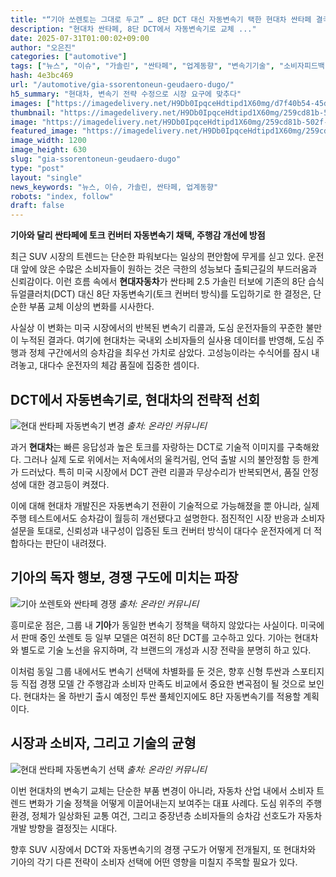 ```yaml
---
title: "“기아 쏘렌토는 그대로 두고” … 8단 DCT 대신 자동변속기 택한 현대차 싼타페 결국 결단 내렸다"
description: "현대차 싼타페, 8단 DCT에서 자동변속기로 교체 ..."
date: 2025-07-31T01:00:02+09:00
author: "오은진"
categories: ["automotive"]
tags: ["뉴스", "이슈", "가솔린", "싼타페", "업계동향", "변속기기술", "소비자피드백"]
hash: 4e3bc469
url: "/automotive/gia-ssorentoneun-geudaero-dugo/"
h5_summary: "현대차, 변속기 전략 수정으로 시장 요구에 맞추다"
images: ["https://imagedelivery.net/H9Db0IpqceHdtipd1X60mg/d7f40b54-45d1-4bac-6bec-4df2f53b2700/public", "https://imagedelivery.net/H9Db0IpqceHdtipd1X60mg/965c40ce-f7f7-45a0-ea6b-0833cc59d800/public", "https://imagedelivery.net/H9Db0IpqceHdtipd1X60mg/4b05f442-46eb-470c-a9f9-3e7e20775700/public", "https://imagedelivery.net/H9Db0IpqceHdtipd1X60mg/259cd81b-502f-4a9d-42b9-b6abea927a00/public"]
thumbnail: "https://imagedelivery.net/H9Db0IpqceHdtipd1X60mg/259cd81b-502f-4a9d-42b9-b6abea927a00/public"
image: "https://imagedelivery.net/H9Db0IpqceHdtipd1X60mg/259cd81b-502f-4a9d-42b9-b6abea927a00/public"
featured_image: "https://imagedelivery.net/H9Db0IpqceHdtipd1X60mg/259cd81b-502f-4a9d-42b9-b6abea927a00/public"
image_width: 1200
image_height: 630
slug: "gia-ssorentoneun-geudaero-dugo"
type: "post"
layout: "single"
news_keywords: "뉴스, 이슈, 가솔린, 싼타페, 업계동향"
robots: "index, follow"
draft: false
---
```


**기아와 달리 싼타페에 토크 컨버터 자동변속기 채택, 주행감 개선에 방점**

최근 SUV 시장의 트렌드는 단순한 파워보다는 일상의 편안함에 무게를 싣고 있다. 운전대 앞에 앉은 수많은 소비자들이 원하는 것은 극한의 성능보다 출퇴근길의 부드러움과 신뢰감이다. 이런 흐름 속에서 **현대자동차**가 싼타페 2.5 가솔린 터보에 기존의 8단 습식 듀얼클러치(DCT) 대신 8단 자동변속기(토크 컨버터 방식)를 도입하기로 한 결정은, 단순한 부품 교체 이상의 변화를 시사한다.

사실상 이 변화는 미국 시장에서의 반복된 변속기 리콜과, 도심 운전자들의 꾸준한 불만이 누적된 결과다. 여기에 현대차는 국내외 소비자들의 실사용 데이터를 반영해, 도심 주행과 정체 구간에서의 승차감을 최우선 가치로 삼았다. 고성능이라는 수식어를 잠시 내려놓고, 대다수 운전자의 체감 품질에 집중한 셈이다.

## DCT에서 자동변속기로, 현대차의 전략적 선회

![현대 싼타페 자동변속기 변경](https://imagedelivery.net/H9Db0IpqceHdtipd1X60mg/d7f40b54-45d1-4bac-6bec-4df2f53b2700/public)
*출처: 온라인 커뮤니티*


과거 **현대차**는 빠른 응답성과 높은 토크를 자랑하는 DCT로 기술적 이미지를 구축해왔다. 그러나 실제 도로 위에서는 저속에서의 울컥거림, 언덕 출발 시의 불안정함 등 한계가 드러났다. 특히 미국 시장에서 DCT 관련 리콜과 무상수리가 반복되면서, 품질 안정성에 대한 경고등이 켜졌다.

이에 대해 현대차 개발진은 자동변속기 전환이 기술적으로 가능해졌을 뿐 아니라, 실제 주행 테스트에서도 승차감이 월등히 개선됐다고 설명한다. 점진적인 시장 반응과 소비자 설문을 토대로, 신뢰성과 내구성이 입증된 토크 컨버터 방식이 대다수 운전자에게 더 적합하다는 판단이 내려졌다.

## 기아의 독자 행보, 경쟁 구도에 미치는 파장

![기아 쏘렌토와 싼타페 경쟁](https://imagedelivery.net/H9Db0IpqceHdtipd1X60mg/965c40ce-f7f7-45a0-ea6b-0833cc59d800/public)
*출처: 온라인 커뮤니티*


흥미로운 점은, 그룹 내 **기아**가 동일한 변속기 정책을 택하지 않았다는 사실이다. 미국에서 판매 중인 쏘렌토 등 일부 모델은 여전히 8단 DCT를 고수하고 있다. 기아는 현대차와 별도로 기술 노선을 유지하며, 각 브랜드의 개성과 시장 전략을 분명히 하고 있다.

이처럼 동일 그룹 내에서도 변속기 선택에 차별화를 둔 것은, 향후 신형 투싼과 스포티지 등 직접 경쟁 모델 간 주행감과 소비자 만족도 비교에서 중요한 변곡점이 될 것으로 보인다. 현대차는 올 하반기 출시 예정인 투싼 풀체인지에도 8단 자동변속기를 적용할 계획이다.

## 시장과 소비자, 그리고 기술의 균형

![현대 싼타페 자동변속기 선택](https://imagedelivery.net/H9Db0IpqceHdtipd1X60mg/4b05f442-46eb-470c-a9f9-3e7e20775700/public)
*출처: 온라인 커뮤니티*


이번 현대차의 변속기 교체는 단순한 부품 변경이 아니라, 자동차 산업 내에서 소비자 트렌드 변화가 기술 정책을 어떻게 이끌어내는지 보여주는 대표 사례다. 도심 위주의 주행 환경, 정체가 일상화된 교통 여건, 그리고 중장년층 소비자들의 승차감 선호도가 자동차 개발 방향을 결정짓는 시대다.

향후 SUV 시장에서 DCT와 자동변속기의 경쟁 구도가 어떻게 전개될지, 또 현대차와 기아의 각기 다른 전략이 소비자 선택에 어떤 영향을 미칠지 주목할 필요가 있다.
